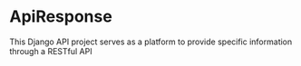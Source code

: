 # ApiResponse
This Django API project serves as a platform to provide specific information through a RESTful API

